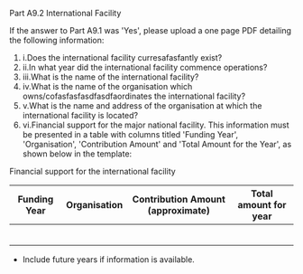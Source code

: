 Part A9.2 International Facility

If the answer to Part A9.1 was 'Yes', please upload a one page PDF detailing the following information:

1. i.Does the international facility curresafasfantly exist?
2. ii.In what year did the international facility commence operations?
3. iii.What is the name of the international facility?
4. iv.What is the name of the organisation which owns/cofasfasfasdfasdfaordinates the international facility?
5. v.What is the name and address of the organisation at which the international facility is located?
6. vi.Financial support for the major national facility. This information must be presented in a table with columns titled 'Funding Year', 'Organisation', 'Contribution Amount' and 'Total Amount for the Year', as shown below in the template:

Financial support for the international facility

| **Funding Year**     | **Organisation**   | **Contribution Amount (approximate)** | **Total amount for year** |
| --- | --- | --- | --- |
|   |   |   |   |
|   |   |   |   |
|   |   |   |   |
|   |   |   |   |
|   |   |   |   |
|   |   |   |   |

- Include future years if information is available.